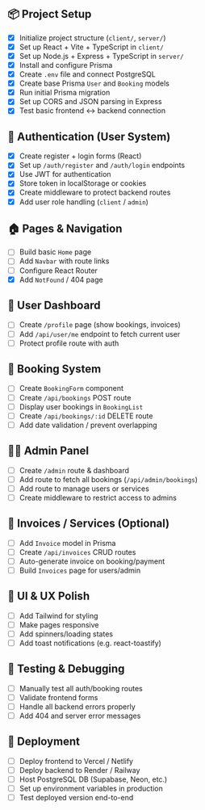 ## 📦 Project Setup
- [x] Initialize project structure (`client/`, `server/`)
- [x] Set up React + Vite + TypeScript in `client/`
- [x] Set up Node.js + Express + TypeScript in `server/`
- [x] Install and configure Prisma
- [x] Create `.env` file and connect PostgreSQL
- [x] Create base Prisma `User` and `Booking` models
- [x] Run initial Prisma migration
- [x] Set up CORS and JSON parsing in Express
- [x] Test basic frontend ↔ backend connection

## 🔐 Authentication (User System)
- [x] Create register + login forms (React)
- [x] Set up `/auth/register` and `/auth/login` endpoints
- [x] Use JWT for authentication
- [x] Store token in localStorage or cookies
- [x] Create middleware to protect backend routes
- [x] Add user role handling (`client` / `admin`)

## 🏠 Pages & Navigation
- [ ] Build basic `Home` page
- [ ] Add `Navbar` with route links
- [ ] Configure React Router
- [x] Add `NotFound` / 404 page

## 👤 User Dashboard
- [ ] Create `/profile` page (show bookings, invoices)
- [ ] Add `/api/user/me` endpoint to fetch current user
- [ ] Protect profile route with auth

## 📅 Booking System
- [ ] Create `BookingForm` component
- [ ] Create `/api/bookings` POST route
- [ ] Display user bookings in `BookingList`
- [ ] Create `/api/bookings/:id` DELETE route
- [ ] Add date validation / prevent overlapping

## 🧑‍💼 Admin Panel
- [ ] Create `/admin` route & dashboard
- [ ] Add route to fetch all bookings (`/api/admin/bookings`)
- [ ] Add route to manage users or services
- [ ] Create middleware to restrict access to admins

## 🧾 Invoices / Services (Optional)
- [ ] Add `Invoice` model in Prisma
- [ ] Create `/api/invoices` CRUD routes
- [ ] Auto-generate invoice on booking/payment
- [ ] Build `Invoices` page for users/admin

## 🎨 UI & UX Polish
- [ ] Add Tailwind for styling
- [ ] Make pages responsive
- [ ] Add spinners/loading states
- [ ] Add toast notifications (e.g. react-toastify)

## 🧪 Testing & Debugging
- [ ] Manually test all auth/booking routes
- [ ] Validate frontend forms
- [ ] Handle all backend errors properly
- [ ] Add 404 and server error messages

## 🚀 Deployment
- [ ] Deploy frontend to Vercel / Netlify
- [ ] Deploy backend to Render / Railway
- [ ] Host PostgreSQL DB (Supabase, Neon, etc.)
- [ ] Set up environment variables in production
- [ ] Test deployed version end-to-end